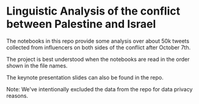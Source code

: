 # Linguistic Analysis of the conflict between Palestine and Israel

The notebooks in this repo provide some analysis over about 50k tweets collected from influencers on both sides of the conflict after October 7th.

The project is best understood when the notebooks are read in the order shown in the file names.

The keynote presentation slides can also be found in the repo. 

Note: We've intentionally excluded the data from the repo for data privacy reasons.

